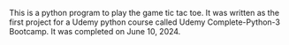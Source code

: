This is a python program to play the game tic tac toe.  It was written as the first project for a Udemy python course called Udemy Complete-Python-3 Bootcamp. It was completed on June 10, 2024.
